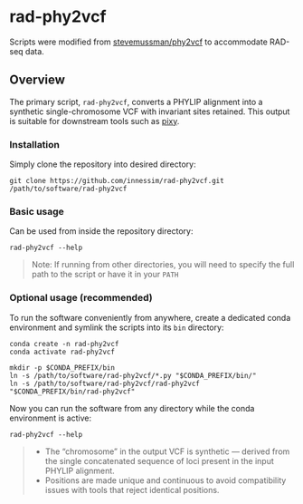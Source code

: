 # rad-phy2vcf
Scripts were modified from [stevemussman/phy2vcf](https://github.com/stevemussmann/phy2vcf) to accommodate RAD-seq data.

## Overview
The primary script, `rad-phy2vcf`, converts a PHYLIP alignment into a synthetic single-chromosome VCF with invariant sites retained. This output is suitable for downstream tools such as [pixy](https://pixy.readthedocs.io/en/latest/index.html).

### Installation
Simply clone the repository into desired directory:
```
git clone https://github.com/innessim/rad-phy2vcf.git /path/to/software/rad-phy2vcf
```
### Basic usage
Can be used from inside the repository directory:
```
rad-phy2vcf --help
```
> Note: If running from other directories, you will need to specify the full path to the script or have it in your `PATH`

### Optional usage (recommended)
To run the software conveniently from anywhere, create a dedicated conda environment and symlink the scripts into its `bin` directory:
```
conda create -n rad-phy2vcf
conda activate rad-phy2vcf

mkdir -p $CONDA_PREFIX/bin
ln -s /path/to/software/rad-phy2vcf/*.py "$CONDA_PREFIX/bin/"
ln -s /path/to/software/rad-phy2vcf/rad-phy2vcf "$CONDA_PREFIX/bin/rad-phy2vcf"
```
Now you can run the software from any directory while the conda environment is active:
```
rad-phy2vcf --help
```

> - The “chromosome” in the output VCF is synthetic — derived from the single concatenated sequence of loci present in the input PHYLIP alignment.
> - Positions are made unique and continuous to avoid compatibility issues with tools that reject identical positions.
